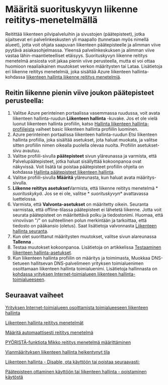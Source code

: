 <properties
   pageTitle="Määritä suorituskyvyn liikenne reititys-menetelmä | Microsoft Azure"
   description="Tämän artikkelin avulla voit määrittää suorituskyvyn liikenne reititys menetelmä liikenteen hallinta"
   services="traffic-manager"
   documentationCenter=""
   authors="sdwheeler"
   manager="carmonm"
   editor="tysonn" />
<tags
   ms.service="traffic-manager"
   ms.devlang="na"
   ms.topic="article"
   ms.tgt_pltfrm="na"
   ms.workload="infrastructure-services"
   ms.date="10/18/2016"
   ms.author="sewhee" />
<!-- repub for nofollow -->

# <a name="configure-performance-traffic-routing-method"></a>Määritä suorituskyvyn liikenne reititys-menetelmällä

Reitittää liikenteen pilvipalveluihin ja sivustojen (päätepisteet), jotka sijaitsevat eri palvelinkeskusten yli maapallo (tunnetaan myös nimellä alueet), jotta voit ohjata saapuvan liikenteen päätepisteelle ja alimman viive pyytävä asiakasohjelmassa. Yleensä palvelinkeskuksen ja alimman viive vastaa lähin-maantieteelliset etäisyys. Suorituskyvyn liikenne reititys menetelmä ansiosta voit jakaa pienin viive perusteella, mutta ei voi ottaa huomioon reaaliaikainen muutokset verkon määritysten tai Lataa. Lisätietoja eri liikenne reititys menetelmiä, joka sisältää Azure liikenteen hallinta-kohdassa [liikenteen hallinta liikenne reititys menetelmiä](traffic-manager-routing-methods.md).

## <a name="route-traffic-based-on-lowest-latency-across-a-set-of-endpoints"></a>Reitin liikenne pienin viive joukon päätepisteet perusteella:

1. Valitse Azure perinteinen portaalissa vasemmassa ruudussa, voit avata liikenteen hallinta-ruudun **Liikenteen hallinta** -kuvake. Jos et ole vielä luonut liikenteen hallinta profiilin, katso [Hallinta liikenteen hallinta-profiileista](traffic-manager-manage-profiles.md) vaiheet basic liikenteen hallinta profiilin luominen.
2. Azure perinteinen portaalissa liikenteen hallinta-ruudun Etsi liikenteen hallinta profiilia, joka sisältää asetukset, jota haluat muokata, ja valitse sitten profiilin nimen oikealla puolella olevaa nuolta. Profiilin asetukset-sivu avautuu.
3. Valitse profiili-sivulla **päätepisteet** sivun yläreunassa ja varmista, että Palvelupäätepisteet, jotka haluat sisällyttää kokoonpanoa ovat näkyvissä. Voit lisätä tai poistaa päätepisteet profiilin ohjeita on kohdassa [Hallinta päätepisteet liikenteen hallinta](traffic-manager-endpoints.md).
4. Valitse profiili-sivulla **Määritä** yläreunasta, kun haluat avata määritys-sivulla.
5. **Liikenne reititys asetukset**Varmista, että liikenne reititys menetelmä * *suorituskykyä*. Jos se ei ole, valitse * *suorituskyvyn** avattavassa luettelossa.
6. Varmista, että **Valvonta-asetukset** on määritetty oikein. Seuranta varmistaa, että offline-tilassa päätepisteet ei lähetetä liikenne. Jotta voit seurata päätepisteet on määritettävä polku ja tiedostonimi. Huomaa, että vinoviivan "/" on suhteellinen polun merkintään ja tarkoittaa, että tiedosto on pääkansio (oletus). Saat lisätietoja valvonnasta [Liikenteen hallinta seuranta](traffic-manager-monitoring.md).
7. Kun olet suorittanut määritysten muutokset, valitse sivun alareunassa **Tallenna** .
8. Testaa muutokset kokoonpanoa. Lisätietoja on artikkelissa [Testaaminen liikenteen hallinta-asetukset](traffic-manager-testing-settings.md).
9. Kun liikenteen hallinta profiilin on määritys ja toimimasta, Muokkaa DNS-tietueen hallitsevan DNS-palvelimeen yrityksen toimialuenimen osoittamaan liikenteen hallinta toimialuenimi. Lisätietoja hallinnasta on [kohdassa yrityksen Internet-toimialueen liikenteen hallinta-toimialueeseen](traffic-manager-point-internet-domain.md).

## <a name="next-steps"></a>Seuraavat vaiheet


[Yrityksen Internet-toimialueen osoittamista toimialueeseen liikenteen hallinta](traffic-manager-point-internet-domain.md)

[Liikenteen hallinta reititys menetelmät](traffic-manager-routing-methods.md)

[Määritä automaattisesti reititys menetelmä](traffic-manager-configure-failover-routing-method.md)

[PYÖRISTÄ-funktiota Mikko reititys menetelmä määrittäminen](traffic-manager-configure-round-robin-routing-method.md)

[Vianmäärityksen liikenteen hallinta heikentynyt tila](traffic-manager-troubleshooting-degraded.md)

[Liikenteen hallinta - Disable, ota käyttöön tai poistaa seuraavasti:](disable-enable-or-delete-a-profile.md)

[Päätepisteen ottaminen käyttöön tai liikenteen hallinta - poistaminen käytöstä](disable-or-enable-an-endpoint.md)

